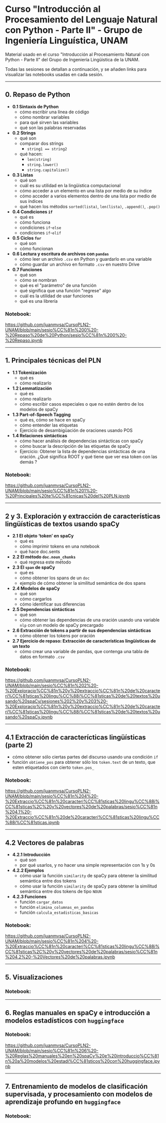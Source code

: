 # Curso "Introducción al Procesamiento del Lenguaje Natural con Python - Parte II" - Grupo de Ingeniería Linguística, UNAM
Material usado en el curso "Introducción al Procesamiento Natural con Python - Parte II" del Grupo de Ingeniería Lingüistica de la UNAM.

Todas las sesiones se detallan a continuación, y se añaden links para visualizar las notebooks usadas en cada sesión.

---

## 0. Repaso de Python
* **0.1 Sintaxis de Python**
  - cómo escribir una línea de código
  - cómo nombrar variables
  - para qué sirven las variables
  - qué son las palabras reservadas
* **0.2 Strings**
  - qué son
  - comparar dos strings
    - `string1 == string2`
  - qué hacen:
    - `len(string)`
    - `string.lower()`
    - `string.capitalize()`
*  **0.3 Listas**
    - qué son
    - cuál es su utilidad en la lingüistica computacional
    - cómo acceder a un elemento en una lista por medio de su índice
    - cómo acceder a varios elementos dentro de una lista por medio de sus índices
    - qué hacen los métodos `sorted(lista)`, `len(lista)`, `.append()`, `.pop()`
* **0.4 Condiciones `if`**
  - qué es
  - cómo funciona
  - condiciones `if`-`else`
  - condiciones `if`-`elif`
* **0.5 Ciclos `for`**
  - qué son
  - cómo funcionan
* **0.6 Lectura y escritura de archivos con `pandas`**
  - cómo leer un archivo `.csv` en Python y guardarlo en una variable
  - cómo guardar un archivo en formato `.csv` en nuestro Drive
* **0.7 Funciones**
  - qué son
  - cómo se nombran
  - qué es el "parámetro" de una función
  - qué significa que una función "regrese" algo
  - cuál es la utilidad de usar funciones
  - qué es una librería 

### Notebook:

https://github.com/juanmvsa/CursoPLN2-UNAM/blob/main/sesio%CC%81n%200%20-%20Repaso%20de%20Python/sesio%CC%81n%200%20-%20Repaso.ipynb

---

## 1. Principales técnicas del PLN
* **1.1 Tokenización** 
  - qué es
  - cómo realizarlo
* **1.2  Lemmatización** 
  - qué es
  - cómo realizarlo
  - cómo escribir casos especiales o que no estén dentro de los modelos de spaCy
* **1.3  Part-of-Speech Tagging**
  - qué es, cómo se hace en spaCy
  - cómo entender las etiquetas
  - Ejercicio de desambigüación de oraciones usando POS
* **1.4  Relaciones sintácticas**
  - cómo hacer análisis de dependencias sintácticas con spaCy
  - cómo buscar la descripción de las etiquetas de spaCy
  - Ejercicio: Obtener la lista de dependencias sintácticas de una oración. ¿Qué significa ROOT y qué tiene que ver esa token con las demás ?

### Notebook:

https://github.com/juanmvsa/CursoPLN2-UNAM/blob/main/sesio%CC%81n%201%20-%20Principales%20te%CC%81cnicas%20del%20PLN.ipynb

---

## 2 y 3. Exploración y extracción de características lingüísticas de textos usando spaCy
* **2.1 El objeto ‘token’ en spaCy**
  - qué es
  - cómo imprimir tokens en una notebook 
  - qué hace doc.sents
* **2.2 El método `doc.noun_chunks`**
  - qué regresa este método
* **2.3 El `span` de spaCy**
  - qué es
  - cómo obtener los spans de un `doc`
  - ejemplo de cómo obtener la similitud semántica de dos spans
* **2.4 Modelos de spaCy**
  - qué son
  - cómo cargarlos
  - cómo identificar sus diferencias
* **2.5 Dependencias sintácticas**
  - qué son
  - cómo obtener las dependencias de una oración usando una variable `nlp` con un modelo de spaCy precargado
* **2.6 Extracción de tokens a partir de sus dependencias sintácticas**
  - cómo obtener los tokens por oración
* **2.7 Ejercicio de repaso: Extracción de características lingüísticas de un texto**
  - cómo crear una variable de pandas, que contenga una tabla de datos en formato `.csv`

### Notebook:

https://github.com/juanmvsa/CursoPLN2-UNAM/blob/main/sesio%CC%81n%202%20-%20Exploracio%CC%81n%20y%20extraccio%CC%81n%20de%20caracteri%CC%81sticas%20lingu%CC%88i%CC%81sticas%20de%20textos%20usando%20spaCy/sesiones%202%20y%203%20-%20Exploracio%CC%81n%20y%20extraccio%CC%81n%20de%20caracteri%CC%81sticas%20lingu%CC%88i%CC%81sticas%20de%20textos%20usando%20spaCy.ipynb

---

## 4.1 Extracción de caracterícticas lingüísticas (parte 2)
  - cómo obtener sólo ciertas partes del discurso usando una condición `if`
  - función `obtiene_pos` para obtener sólo los `token.text` de un texto, que esten etiquetados con cierto `token.pos_`

### Notebook:

https://github.com/juanmvsa/CursoPLN2-UNAM/blob/main/sesio%CC%81n%204%20-%20Extraccio%CC%81n%20caracteri%CC%81sticas%20lingu%CC%88i%CC%81sticas%2C%20y%20vectores%20de%20palabras/sesio%CC%81n%204.1%20-%20Extraccio%CC%81n%20de%20caracteri%CC%81sticas%20lingu%CC%88i%CC%81sticas.ipynb

---

## 4.2 Vectores de palabras
* **4.2.1 Introducción**
  - qué son
  - por qué usarlos, y no hacer una simple representación con 1s y 0s
* **4.2.2 Ejemplos**
  - cómo usar la función `similarity` de spaCy para obtener la similitud semántica entre dos tokens
  - cómo usar la función `similarity` de spaCy para obtener la similitud semántica entre dos tokens de tipo `NOUN`
* **4.2.3 Funciones**
  - función `cargar_datos`
  - función `elimina_columnas_en_pandas`
  - función `calcula_estadisticas_basicas`

### Notebook:

https://github.com/juanmvsa/CursoPLN2-UNAM/blob/main/sesio%CC%81n%204%20-%20Extraccio%CC%81n%20caracteri%CC%81sticas%20lingu%CC%88i%CC%81sticas%2C%20y%20vectores%20de%20palabras/sesio%CC%81n%204.2%20-%20Vectores%20de%20palabras.ipynb

---

## 5. Visualizaciones


### Notebook:

---

## 6. Reglas manuales en spaCy e introducción a modelos estadísticos con `huggingface`


### Notebook:

https://github.com/juanmvsa/CursoPLN2-UNAM/blob/main/sesio%CC%81n%206%20-%20Reglas%20manuales%20en%20spaCy%20e%20introduccio%CC%81n%20a%20modelos%20estadi%CC%81sticos%20con%20huggingface.ipynb

---

## 7. Entrenamiento de modelos de clasificación supervisada, y procesamiento con modelos de aprendizaje profundo en `huggingface`


### Notebook:


